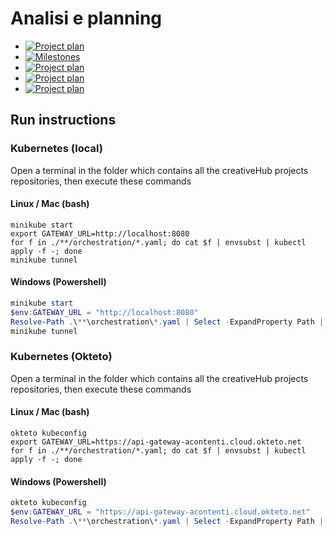 # Analisi e planning

* [![Project plan](https://img.shields.io/badge/GitHub-Project%20Plan%20Analisi-informational)](https://github.com/orgs/creative-hub-taass/projects/3)
* [![Milestones](https://img.shields.io/badge/GitHub-Milestones%20Analisi-informational)](https://github.com/creative-hub-taass/analisi/milestones?direction=asc&sort=due_date)
* [![Project plan](https://img.shields.io/badge/GitHub-Project%20Plan%20Back--end-informational)](https://github.com/orgs/creative-hub-taass/projects/4)
* [![Project plan](https://img.shields.io/badge/GitHub-Project%20Plan%20Front--end-informational)](https://github.com/orgs/creative-hub-taass/projects/5)
* [![Project plan](https://img.shields.io/badge/GitHub-Project%20Plan%20Android-informational)](https://github.com/orgs/creative-hub-taass/projects/6)

## Run instructions

### Kubernetes (local)

Open a terminal in the folder which contains all the creativeHub projects repositories, then execute these commands

#### Linux / Mac (bash)

```shell
minikube start
export GATEWAY_URL=http://localhost:8080
for f in ./**/orchestration/*.yaml; do cat $f | envsubst | kubectl apply -f -; done
minikube tunnel
```

#### Windows (Powershell)

```powershell
minikube start
$env:GATEWAY_URL = "http://localhost:8080"
Resolve-Path .\**\orchestration\*.yaml | Select -ExpandProperty Path | %{Get-Content $_ | envsubst | kubectl apply -f -}
minikube tunnel
```

### Kubernetes (Okteto)

Open a terminal in the folder which contains all the creativeHub projects repositories, then execute these commands

#### Linux / Mac (bash)

```shell
okteto kubeconfig
export GATEWAY_URL=https://api-gateway-acontenti.cloud.okteto.net
for f in ./**/orchestration/*.yaml; do cat $f | envsubst | kubectl apply -f -; done
```

#### Windows (Powershell)

```powershell
okteto kubeconfig
$env:GATEWAY_URL = "https://api-gateway-acontenti.cloud.okteto.net"
Resolve-Path .\**\orchestration\*.yaml | Select -ExpandProperty Path | %{Get-Content $_ | envsubst | kubectl apply -f -}
```
